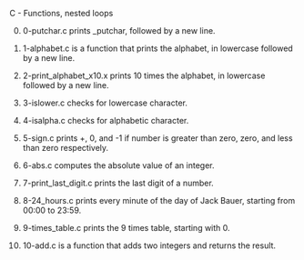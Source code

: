 C - Functions, nested loops

0. 0-putchar.c prints _putchar, followed by a new line.

1. 1-alphabet.c is a function that prints the alphabet, in lowercase followed by a new line.

2. 2-print_alphabet_x10.x prints 10 times the alphabet, in lowercase followed by a new line.

3. 3-islower.c checks for lowercase character.

4. 4-isalpha.c checks for alphabetic character.

5. 5-sign.c prints +, 0, and -1 if number is greater than zero, zero, and less than zero respectively.

6. 6-abs.c computes the absolute value of an integer.

7. 7-print_last_digit.c prints the last digit of a number.

8. 8-24_hours.c prints every minute of the day of Jack Bauer, starting from 00:00 to 23:59.

9. 9-times_table.c prints the 9 times table, starting with 0.

10. 10-add.c is a function that adds two integers and returns the result.